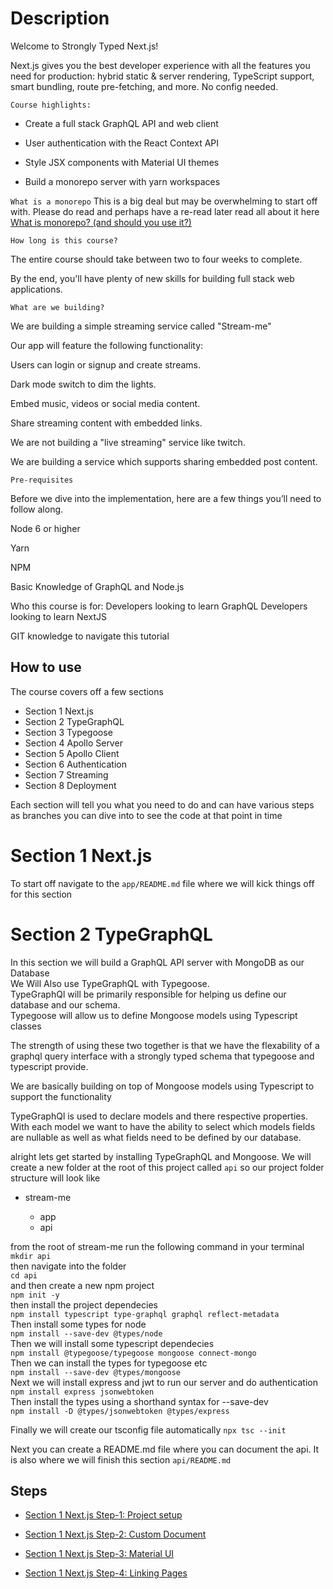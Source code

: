 # Description

Welcome to Strongly Typed Next.js!

Next.js gives you the best developer experience with all the features you need for production: hybrid static & server rendering, TypeScript support, smart bundling, route pre-fetching, and more. No config needed.

`Course highlights:`

- Create a full stack GraphQL API and web client

- User authentication with the React Context API

- Style JSX components with Material UI themes

- Build a monorepo server with yarn workspaces

`What is a monorepo`
This is a big deal but may be overwhelming to start off with. Please do read and perhaps have a re-read later
read all about it here [What is monorepo? (and should you use it?)](https://semaphoreci.com/blog/what-is-monorepo)

`How long is this course?`

The entire course should take between two to four weeks to complete.

By the end, you'll have plenty of new skills for building full stack web applications.

`What are we building?`

We are building a simple streaming service called "Stream-me"

Our app will feature the following functionality:

Users can login or signup and create streams.

Dark mode switch to dim the lights.

Embed music, videos or social media content.

Share streaming content with embedded links.

We are not building a "live streaming" service like twitch.

We are building a service which supports sharing embedded post content.

`Pre-requisites`

Before we dive into the implementation, here are a few things you’ll need to follow along.

Node 6 or higher

Yarn

NPM

Basic Knowledge of GraphQL and Node.js

Who this course is for:
Developers looking to learn GraphQL
Developers looking to learn NextJS

GIT knowledge to navigate this tutorial

## How to use

The course covers off a few sections

- Section 1 Next.js
- Section 2 TypeGraphQL
- Section 3 Typegoose
- Section 4 Apollo Server
- Section 5 Apollo Client
- Section 6 Authentication
- Section 7 Streaming
- Section 8 Deployment

Each section will tell you what you need to do and can have various steps as branches you can dive into to see the code at that point in time

# Section 1 Next.js

To start off navigate to the `app/README.md` file where we will kick things off for this section

# Section 2 TypeGraphQL

In this section we will build a GraphQL API server with MongoDB as our Database  
We Will Also use TypeGraphQL with Typegoose.  
TypeGraphQl will be primarily responsible for helping us define our database and our schema.  
Typegoose will allow us to define Mongoose models using Typescript classes

The strength of using these two together is that we have the flexability of a graphql query interface with a strongly typed schema that typegoose and typescript provide.

We are basically building on top of Mongoose models using Typescript to support the functionality

TypeGraphQl is used to declare models and there respective properties. With each model we want to have the ability to select which models fields are nullable as well as what fields need to be defined by our database.

alright lets get started by installing TypeGraphQL and Mongoose.
We will create a new folder at the root of this project called `api` so our project folder structure will look like

- stream-me

  - app
  - api

from the root of stream-me run the following command in your terminal  
`mkdir api`  
then navigate into the folder  
`cd api`  
and then create a new npm project  
`npm init -y`  
then install the project dependecies  
`npm install typescript type-graphql graphql reflect-metadata`  
Then install some types for node  
`npm install --save-dev @types/node`  
Then we will install some typescript dependecies  
`npm install @typegoose/typegoose mongoose connect-mongo`  
Then we can install the types for typegoose etc  
`npm install --save-dev @types/mongoose`  
Next we will install express and jwt to run our server and do authentication  
`npm install express jsonwebtoken`  
Then install the types using a shorthand syntax for --save-dev  
`npm install -D @types/jsonwebtoken @types/express`

Finally we will create our tsconfig file automatically
`npx tsc --init`

Next you can create a README.md file where you can document the api. It is also where we will finish this section
`api/README.md`

## Steps

- [Section 1 Next.js Step-1: Project setup](https://github.com/dunatron/stream-me/tree/section-1-step-1/app)
- [Section 1 Next.js Step-2: Custom Document](https://github.com/dunatron/stream-me/tree/section-1-step-2)

- [Section 1 Next.js Step-3: Material UI](https://github.com/dunatron/stream-me/tree/section-1-step-3)

- [Section 1 Next.js Step-4: Linking Pages](https://github.com/dunatron/stream-me/tree/section-1-step-4)
